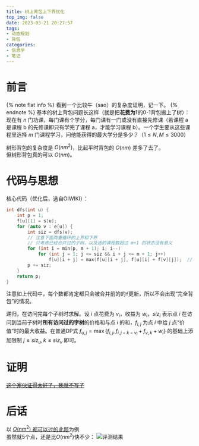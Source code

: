 ```yaml
---
title: 树上背包上下界优化
top_img: false
date: 2023-03-21 20:27:57
tags:
- 动态规划
- 背包
categories:
- 信息学
- 笔记
---
```

# 前言
{% note flat info %}
看到一个比较牛（sao）的复杂度证明，记一下。
{% endnote %}
基本的树上背包问题长这样（就是把**花费为1**的0-1背包搬上了树）：  
现在有 $n$ 门功课，每门课有个学分，每门课有一门或没有直接先修课（若课程 a 是课程 b 的先修课即只有学完了课程 a，才能学习课程 b）。一个学生要从这些课程里选择 $m$ 门课程学习，问他能获得的最大学分是多少？（$1 \leq N , M \leq 3000$）

树形背包的复杂度是 $O(nm^2)$，比起平时背包的 $O(nm)$ 差多了去了。  
但树形背包真的可以 $O(nm)$。
# 代码与思想
核心代码（优化后，选自OIWIKI）：
```c++
int dfs(int u) {
  	int p = 1;
  	f[u][1] = s[u];
  	for (auto v : e[u]) {
    	int siz = dfs(v);
    	// 注意下面两重循环的上界和下界
    	// 只考虑已经合并过的子树，以及选的课程数超过 m+1 的状态没有意义
    	for (int i = min(p, m + 1); i; i--)
    		for (int j = 1; j <= siz && i + j <= m + 1; j++)
    			f[u][i + j] = max(f[u][i + j], f[u][i] + f[v][j]);  // 转移方程
    	p += siz;
  	}
  	return p;
}
```
注意如上代码中，每个数都肯定都只会被合并前的的`f`更新，所以不会出现“完全背包”的情况。

递归，在访问完每个子树时求解。设 $i$ 点花费为 $v_i$，收益为 $w_i$，$siz_i$ 表示点 $i$ 在访问到当前子树时**所有访问过的字树**的价格和与点 $i$ 的和，$f_{i,j}$ 为点 $i$ 中给 $j$ 点“价值”时的最大收益。在普通DP式 $f_{u,j}=\max\{f_{i,j},f_{i,j-k-v_i}+f_{v,k}+w_i\}$ 的基础上添加限制 $j\leqslant{siz_u},k\leqslant{siz_v}$ 即可。  

# 证明
[~~这个家伙证得太好了，我就不写了~~](https://blog.csdn.net/lyd_7_29/article/details/79854245)

# 后话
以 [$O(nm^2)$ 都可以过的此题](https://www.luogu.com.cn/problem/P2014#sub)为例  
虽然就5个点，还是比$O(nm^2)$快不少：
![评测结果](https://cdn.luogu.com.cn/upload/image_hosting/dv0keppz.png)